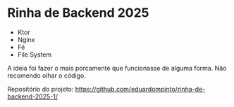 # Rinha de Backend 2025

- Ktor
- Nginx
- Fé
- File System

A ideia foi fazer o mais porcamente que funcionasse de alguma forma.
Não recomendo olhar o código.

Repositório do projeto: https://github.com/eduardompinto/rinha-de-backend-2025-1/

